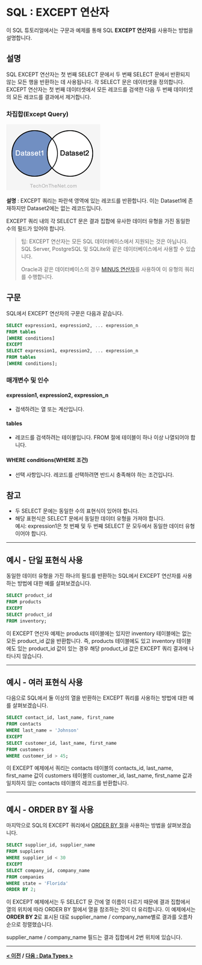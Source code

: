# SQL : EXCEPT 연산자

이 SQL 튜토리얼에서는 구문과 예제를 통해 SQL **EXCEPT 연산자**를 사용하는 방법을 설명합니다.

## 설명
SQL EXCEPT 연산자는 첫 번째 SELECT 문에서 두 번째 SELECT 문에서 반환되지 않는 모든 행을 반환하는 데 사용됩니다. 각 SELECT 문은 데이터셋을 정의합니다. EXCEPT 연산자는 첫 번째 데이터셋에서 모든 레코드를 검색한 다음 두 번째 데이터셋의 모든 레코드를 결과에서 제거합니다.

### 차집합(Except Query)

![EXCEPT](Visual-Illustration/minus.png)

**설명** : EXCEPT 쿼리는 파란색 영역에 있는 레코드를 반환합니다. 이는 Dataset1에 존재하지만 Dataset2에는 없는 레코드입니다.

EXCEPT 쿼리 내의 각 SELECT 문은 결과 집합에 유사한 데이터 유형을 가진 동일한 수의 필드가 있어야 합니다.
>팁: EXCEPT 연산자는 모든 SQL 데이터베이스에서 지원되는 것은 아닙니다. SQL Server, PostgreSQL 및 SQLite와 같은 데이터베이스에서 사용할 수 있습니다.
>
>Oracle과 같은 데이터베이스의 경우 [MINUS 연산자](MINUS.md)를 사용하여 이 유형의 쿼리를 수행합니다.

## 구문
SQL에서 EXCEPT 연산자의 구문은 다음과 같습니다.
```SQL
SELECT expression1, expression2, ... expression_n
FROM tables
[WHERE conditions]
EXCEPT
SELECT expression1, expression2, ... expression_n
FROM tables
[WHERE conditions];
```
### 매개변수 및 인수
#### **expression1, expression2, expression_n**
- 검색하려는 열 또는 계산입니다.
#### **tables**
- 레코드를 검색하려는 테이블입니다. FROM 절에 테이블이 하나 이상 나열되어야 합니다.
#### **WHERE conditions(WHERE 조건)**
- 선택 사항입니다. 레코드를 선택하려면 반드시 충족해야 하는 조건입니다.

## 참고
- 두 SELECT 문에는 동일한 수의 표현식이 있어야 합니다.
- 해당 표현식은 SELECT 문에서 동일한 데이터 유형을 가져야 합니다.  
예시: expression1은 첫 번째 및 두 번째 SELECT 문 모두에서 동일한 데이터 유형이어야 합니다.

---
## 예시 - 단일 표현식 사용
동일한 데이터 유형을 가진 하나의 필드를 반환하는 SQL에서 EXCEPT 연산자를 사용하는 방법에 대한 예를 살펴보겠습니다.
```SQL
SELECT product_id
FROM products
EXCEPT
SELECT product_id
FROM inventory;
```
이 EXCEPT 연산자 예제는 products 테이블에는 있지만 inventory 테이블에는 없는 모든 product_id 값을 반환합니다. 즉, products 테이블에도 있고 inventory 테이블에도 있는 product_id 값이 있는 경우 해당 product_id 값은 EXCEPT 쿼리 결과에 나타나지 않습니다.

---
## 예시 - 여러 표현식 사용
다음으로 SQL에서 둘 이상의 열을 반환하는 EXCEPT 쿼리를 사용하는 방법에 대한 예를 살펴보겠습니다.
```SQL
SELECT contact_id, last_name, first_name
FROM contacts
WHERE last_name = 'Johnson'
EXCEPT
SELECT customer_id, last_name, first_name
FROM customers
WHERE customer_id > 45;
```
이 EXCEPT 예제에서 쿼리는 contacts 테이블의 contacts_id, last_name, first_name 값이 customers 테이블의 customer_id, last_name, first_name 값과 일치하지 않는 contacts 테이블의 레코드를 반환합니다.

---
## 예시 - ORDER BY 절 사용
마지막으로 SQL의 EXCEPT 쿼리에서 [ORDER BY 절](ORDER_BY.md)을 사용하는 방법을 살펴보겠습니다.
```SQL
SELECT supplier_id, supplier_name
FROM suppliers
WHERE supplier_id < 30
EXCEPT
SELECT company_id, company_name
FROM companies
WHERE state = 'Florida'
ORDER BY 2;
```
이 EXCEPT 예제에서는 두 SELECT 문 간에 열 이름이 다르기 때문에 결과 집합에서 열의 위치에 따라 ORDER BY 절에서 열을 참조하는 것이 더 유리합니다. 이 예제에서는 **ORDER BY 2**로 표시된 대로 supplier_name / company_name별로 결과를 오름차순으로 정렬했습니다.

supplier_name / company_name 필드는 결과 집합에서 2번 위치에 있습니다.

---
**[< 이전](MINUS.md) / [다음 : Data Types >](Data_Types.md)**
